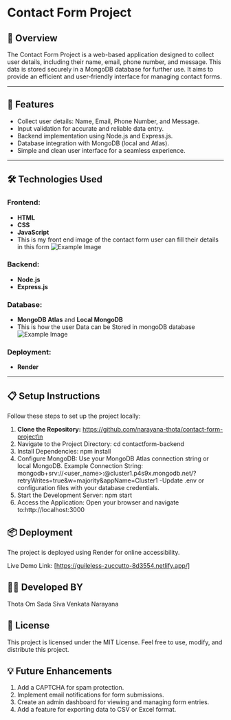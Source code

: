 # Contact Form Project

## 📄 Overview
The Contact Form Project is a web-based application designed to collect user details, including their name, email, phone number, and message. This data is stored securely in a MongoDB database for further use. It aims to provide an efficient and user-friendly interface for managing contact forms.

---

## 🚀 Features
- Collect user details: Name, Email, Phone Number, and Message.
- Input validation for accurate and reliable data entry.
- Backend implementation using Node.js and Express.js.
- Database integration with MongoDB (local and Atlas).
- Simple and clean user interface for a seamless experience.

---

## 🛠️ Technologies Used
### Frontend:
- **HTML**
- **CSS**
- **JavaScript**
-  This is my front end image of the contact form user can fill their details in this form
![Example Image](https://i.postimg.cc/5yVHVGpG/Screenshot-2025-01-08-143949.png)


### Backend:
- **Node.js**
- **Express.js**

### Database:
- **MongoDB Atlas** and **Local MongoDB**
- This is how the user Data can be Stored in mongoDB database
![Example Image](https://i.postimg.cc/qRkVHxyw/Screenshot-2025-01-08-143904.png)


### Deployment:
- **Render**

---

## 📋 Setup Instructions
Follow these steps to set up the project locally:

1. **Clone the Repository:**
   https://github.com/narayana-thota/contact-form-project\n
2. Navigate to the Project Directory:
   cd contactform-backend
3. Install Dependencies:
    npm install
4. Configure MongoDB:
Use your MongoDB Atlas connection string or local MongoDB.
Example Connection String:
 mongodb+srv://<user_name>:<password>@cluster1.p4s9x.mongodb.net/?retryWrites=true&w=majority&appName=Cluster1
 -Update .env or configuration files with your database credentials.
5. Start the Development Server:
   npm start
6. Access the Application: Open your browser and navigate to:http://localhost:3000
## 📦 Deployment
The project is deployed using Render for online accessibility.

Live Demo Link: [https://guileless-zuccutto-8d3554.netlify.app/]
## 👨‍💻 Developed BY
Thota Om Sada Siva Venkata Narayana
## 📄 License
This project is licensed under the MIT License. Feel free to use, modify, and distribute this project.
## 💡 Future Enhancements
1. Add a CAPTCHA for spam protection.
2. Implement email notifications for form submissions.
3. Create an admin dashboard for viewing and managing form entries.
4. Add a feature for exporting data to CSV or Excel format.





